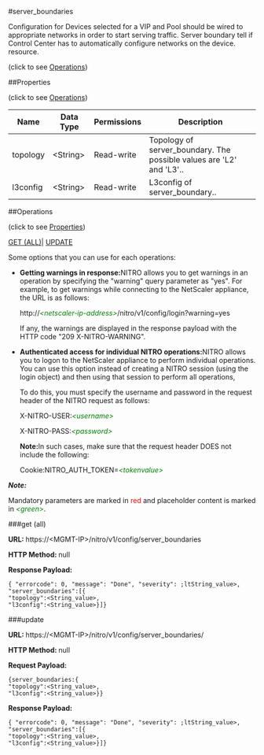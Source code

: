 #server_boundaries



Configuration for Devices selected for a VIP and Pool should be wired to appropriate networks in order to start serving traffic. Server boundary tell if Control Center has to automatically configure networks on the device. resource.

<span>(click to see [Operations](#operations))</span>



##Properties 

<span>(click to see [Operations](#operations))</span>





<table><thead><tr><th>Name</th><th>Data Type</th><th>Permissions</th><th>Description</th></tr></thead><tbody><tr><td>topology</td><td>&lt;String></td><td>Read-write</td><td>Topology of server_boundary. The possible values are 'L2' and 'L3'..</td></tr><tr><td>l3config</td><td>&lt;String></td><td>Read-write</td><td>L3config of server_boundary..</td></tr></tbody></table>

##Operations 

<span>(click to see [Properties](#properties))</span>





[GET (ALL)](#get-all)| [UPDATE](#update)





Some options that you can use for each operations:

<ul><li><p><b>Getting warnings in response:</b>NITRO allows you to get warnings in an operation by specifying the "warning" query parameter as "yes". For example, to get warnings while connecting to the NetScaler appliance, the URL is as follows:</p><p>http://<span style="color:green;font-style:italic;">&lt;netscaler-ip-address&gt;</span>/nitro/v1/config/login?warning=yes</p><p>If any, the warnings are displayed in the response payload with the HTTP code "209 X-NITRO-WARNING".</p></li><li><p><b>Authenticated access for individual NITRO operations:</b>NITRO allows you to logon to the NetScaler appliance to perform individual operations. You can use this option instead of creating a NITRO session (using the login object) and then using that session to perform all operations,</p><p>To do this, you must specify the username and password in the request header of the NITRO request as follows:</p><p>X-NITRO-USER:<span style="color:green;font-style:italic;">&lt;username&gt;</span></p><p>X-NITRO-PASS:<span style="color:green;font-style:italic;">&lt;password&gt;</span></p><p><b>Note:</b>In such cases, make sure that the request header DOES not include the following:</p><p>Cookie:NITRO_AUTH_TOKEN=<span style="color:green;font-style:italic;">&lt;tokenvalue&gt;</span></p></li></ul>







***Note:*** 

Mandatory parameters are marked in <span style="color:#FF0000;">red</span> and placeholder content is marked in <span style="color:green;font-style:italic">&lt;green&gt;</span>.



###get (all)







<b>URL: </b>https://&lt;MGMT-IP&gt;/nitro/v1/config/server_boundaries

<b>HTTP Method: </b>null

<b>Response Payload: </b>
```
{ "errorcode": 0, "message": "Done", "severity": ;ltString_value>, "server_boundaries":[{
"topology":<String_value>,
"l3config":<String_value>}]}
```







###update







<b>URL: </b>https://&lt;MGMT-IP&gt;/nitro/v1/config/server_boundaries/

<b>HTTP Method: </b>null

<b>Request Payload: </b>
```
{server_boundaries:{
"topology":<String_value>,
"l3config":<String_value>}}
```

<b>Response Payload: </b>
```
{ "errorcode": 0, "message": "Done", "severity": ;ltString_value>, "server_boundaries":[{
"topology":<String_value>,
"l3config":<String_value>}]}
```







